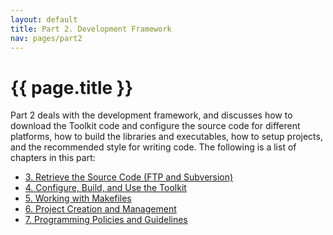 ```yaml
---
layout: default
title: Part 2. Development Framework
nav: pages/part2
---
```



{{ page.title }}
============================================

Part 2 deals with the development framework, and discusses how to download the Toolkit code and configure the source code for different platforms, how to build the libraries and executables, how to setup projects, and the recommended style for writing code. The following is a list of chapters in this part:

-   [3. Retrieve the Source Code (FTP and Subversion)](ch_getcode_svn.html)
-   [4. Configure, Build, and Use the Toolkit](ch_config.html)
-   [5. Working with Makefiles](ch_build.html)
-   [6. Project Creation and Management](ch_proj.html)
-   [7. Programming Policies and Guidelines](ch_style.html)


